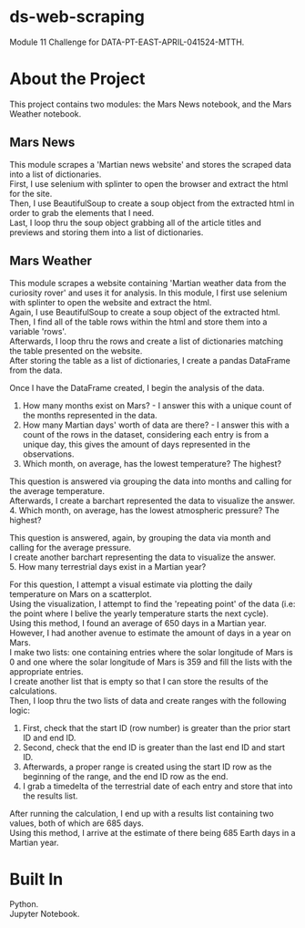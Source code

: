 # ds-web-scraping
Module 11 Challenge for DATA-PT-EAST-APRIL-041524-MTTH.


# About the Project
This project contains two modules: the Mars News notebook, and the Mars Weather notebook.  

## Mars News

This module scrapes a 'Martian news website' and stores the scraped data into a list of dictionaries.  
First, I use selenium with splinter to open the browser and extract the html for the site.  
Then, I use BeautifulSoup to create a soup object from the extracted html in order to grab the elements that I need.  
Last, I loop thru the soup object grabbing all of the article titles and previews and storing them into a list of dictionaries.  

## Mars Weather

This module scrapes a website containing 'Martian weather data from the curiosity rover' and uses it for analysis.
In this module, I first use selenium with splinter to open the website and extract the html.  
Again, I use BeautifulSoup to create a soup object of the extracted html.  
Then, I find all of the table rows within the html and store them into a variable 'rows'.  
Afterwards, I loop thru the rows and create a list of dictionaries matching the table presented on the website.  
After storing the table as a list of dictionaries, I create a pandas DataFrame from the data.  

Once I have the DataFrame created, I begin the analysis of the data.  
1. How many months exist on Mars? - I answer this with a unique count of the months represented in the data.  
2. How many Martian days' worth of data are there? - I answer this with a count of the rows in the dataset, considering each entry is from a unique day, this gives the amount of days represented in the observations.  
3. Which month, on average, has the lowest temperature? The highest?  

This question is answered via grouping the data into months and calling for the average temperature.  
Afterwards, I create a barchart represented the data to visualize the answer.  
4. Which month, on average, has the lowest atmospheric pressure? The highest?  

This question is answered, again, by grouping the data via month and calling for the average pressure.  
I create another barchart representing the data to visualize the answer.  
5. How many terrestrial days exist in a Martian year?  

For this question, I attempt a visual estimate via plotting the daily temperature on Mars on a scatterplot.  
Using the visualization, I attempt to find the 'repeating point' of the data (i.e: the point where I belive the yearly temperature starts the next cycle).  
Using this method, I found an average of 650 days in a Martian year.  
However, I had another avenue to estimate the amount of days in a year on Mars.  
I make two lists: one containing entries where the solar longitude of Mars is 0 and one where the solar longitude of Mars is 359 and fill the lists with the appropriate entries.  
I create another list that is empty so that I can store the results of the calculations.  
Then, I loop thru the two lists of data and create ranges with the following logic:   
1. First, check that the start ID (row number) is greater than the prior start ID and end ID.  
2. Second, check that the end ID is greater than the last end ID and start ID.  
3. Afterwards, a proper range is created using the start ID row as the beginning of the range, and the end ID row as the end.  
4. I grab a timedelta of the terrestrial date of each entry and store that into the results list.  

After running the calculation, I end up with a results list containing two values, both of which are 685 days.  
Using this method, I arrive at the estimate of there being 685 Earth days in a Martian year.  

# Built In  
Python.  
Jupyter Notebook.  
